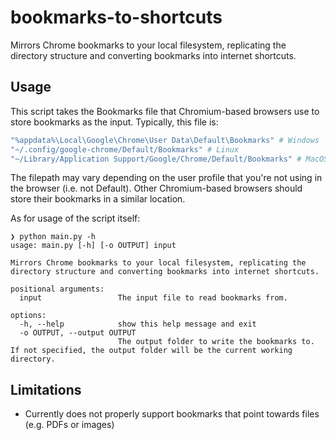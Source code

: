 # bookmarks-to-shortcuts
Mirrors Chrome bookmarks to your local filesystem, replicating the directory structure and converting bookmarks into internet shortcuts.

## Usage

This script takes the Bookmarks file that Chromium-based browsers use to store bookmarks as the input. Typically, this file is:
```sh
"%appdata%\Local\Google\Chrome\User Data\Default\Bookmarks" # Windows
"~/.config/google-chrome/Default/Bookmarks" # Linux
"~/Library/Application Support/Google/Chrome/Default/Bookmarks" # MacOS
```
The filepath may vary depending on the user profile that you're not using in the browser (i.e. not Default). Other Chromium-based browsers should store their bookmarks in a similar location.

As for usage of the script itself:
```
❯ python main.py -h
usage: main.py [-h] [-o OUTPUT] input

Mirrors Chrome bookmarks to your local filesystem, replicating the directory structure and converting bookmarks into internet shortcuts.

positional arguments:
  input                 The input file to read bookmarks from.

options:
  -h, --help            show this help message and exit
  -o OUTPUT, --output OUTPUT
                        The output folder to write the bookmarks to. If not specified, the output folder will be the current working directory.
```

## Limitations
- Currently does not properly support bookmarks that point towards files (e.g. PDFs or images)
